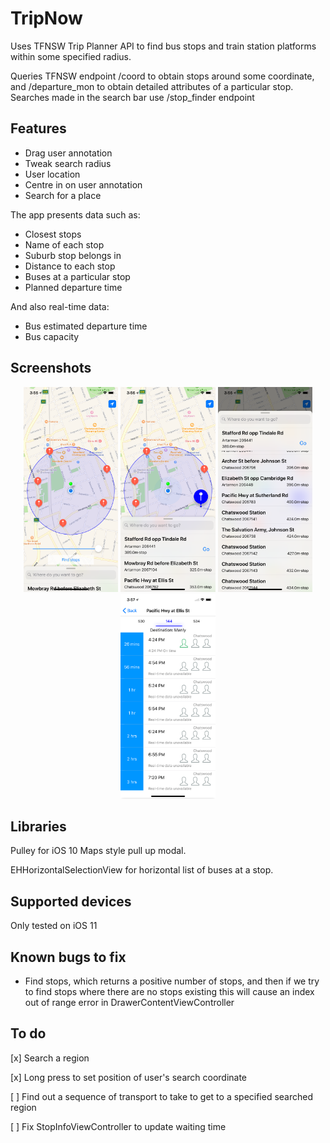 # TripNow

Uses TFNSW Trip Planner API to find bus stops and train station platforms within some specified radius. 

Queries TFNSW endpoint /coord to obtain stops around some coordinate, and /departure_mon to obtain detailed attributes of a particular stop.
Searches made in the search bar use /stop_finder endpoint

## Features
* Drag user annotation
* Tweak search radius
* User location
* Centre in on user annotation
* Search for a place

The app presents data such as:
* Closest stops
* Name of each stop
* Suburb stop belongs in
* Distance to each stop
* Buses at a particular stop
* Planned departure time

And also real-time data:
* Bus estimated departure time
* Bus capacity

## Screenshots
<p align="center">
  <img src="Screenshots/radius.png" width="30%"/>
  <img src="Screenshots/pullup.png" width="30%"/>
  <img src="Screenshots/open.png" width="30%"/>
  <img src="Screenshots/stop.png" width="30%"/>
</p>

## Libraries
Pulley for iOS 10 Maps style pull up modal.

EHHorizontalSelectionView for horizontal list of buses at a stop.

## Supported devices
Only tested on iOS 11

## Known bugs to fix
* Find stops, which returns a positive number of stops, and then if we try to find stops where there are no stops existing this will cause an index out of range error in DrawerContentViewController

## To do
[x] Search a region

[x] Long press to set position of user's search coordinate

[ ] Find out a sequence of transport to take to get to a specified searched region

[ ] Fix StopInfoViewController to update waiting time
